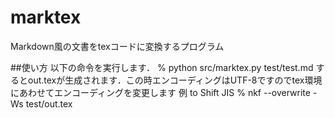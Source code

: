 marktex
=======

Markdown風の文書をtexコードに変換するプログラム

##使い方
以下の命令を実行します．
% python src/marktex.py test/test.md
するとout.texが生成されます．この時エンコーディングはUTF-8ですのでtex環境にあわせてエンコーディングを変更します
例 to Shift JIS
% nkf --overwrite -Ws test/out.tex

